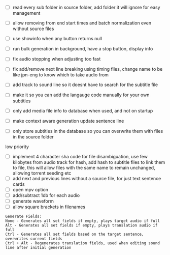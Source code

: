 
- [ ] read every sub folder in source folder, add folder it will ignore for easy management
- [ ] allow removing from end start times and batch normalization even without source files
- [ ] use showinfo when any button returns null
- [ ] run bulk generation in background, have a stop button, display info
- [ ] fix audio stopping when adjusting too fast 
- [ ] fix add/remove next line breaking using timing files, change name to be like jpn-eng to know which to take audio from
- [ ] add track to sound line so it doesnt have to search for the subtitle file
- [ ] make it so you can add the langauge code manually for your own subtitles
- [ ] only add media file info to database when used, and not on startup
- [ ] make context aware generation update sentence line
- [ ] only store subtitles in the database so you can overwrite them with files in the source folder


low priority
- [ ] implement 4 character sha code for file disambiguation, use few kilobytes from audio track for hash, add hash to subtitle files to link them to file, this will allow files with the same name to remain unchanged, allowing torrent seeding etc
- [ ] add next and previous lines without a source file, for just text sentence cards
- [ ] open mpv option
- [ ]  add/subtract 1db for each audio
- [ ]  generate waveform
- [ ]  allow square brackets in filenames

```
Generate Fields:
None - Generates all set fields if empty, plays target audio if full
Alt - Generates all set fields if empty, plays translation audio if full
Ctrl - Generates all set fields based on the target sentence, overwrites current fields
Ctrl + Alt - Regenerates translation fields, used when editing sound line after initial generation
```
